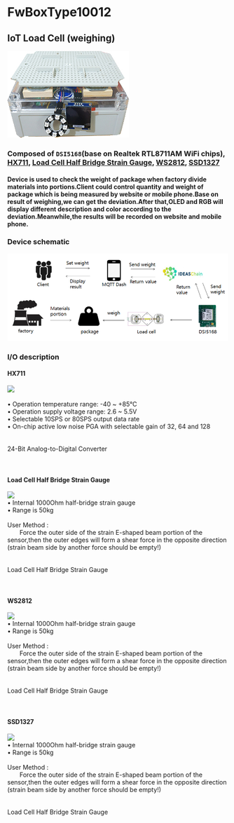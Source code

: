 FwBoxType10012
======
IoT Load Cell (weighing)
----
 ![image](https://github.com/twhikari/FW-images/blob/main/Weighing.jpg)
 <!--
<div align = center> <image src="https://github.com/twhikari/FW-images/blob/main/Weighing.jpg"></div>
`SHT2X`
 -->

### Composed of `DSI5168`(base on Realtek RTL8711AM WiFi chips), [HX711](https://github.com/twhikari/FwBoxType10012/edit/main/README.md#hx711 "link"), [Load Cell Half Bridge Strain Gauge](https://github.com/twhikari/FwBoxType10012/edit/main/README.md#load-cell-half-bridge-strain-gauge "link"), [WS2812](https://github.com/twhikari/FwBoxType10012/edit/main/README.md#WS2812 "link"), [SSD1327](https://github.com/twhikari/FwBoxType10012/edit/main/README.md#SSD1237"link")

#### Device is used to check the weight of package when factory divide materials into portions.Client could control quantity and weight of package which is being measured by website or mobile phone.Base on result of weighing,we can get the deviation.After that,OLED and RGB will display different description and color according to the deviation.Meanwhile,the results will be recorded on website and mobile phone.

### Device schematic
![image](https://github.com/twhikari/FW-images/blob/main/Load%20cell%20desing%20schematic.png)

### I/O description

#### HX711 
<!--
![image](https://github.com/twhikari/FW-images/blob/main/HX711.png) 

-->

<image src="https://github.com/twhikari/FW-images/blob/main/HX711.png" align = left> 
<br><br> 
• Operation temperature range: -40 ~ +85℃  <br> 
• Operation supply voltage range: 2.6 ~ 5.5V  <br> 
• Selectable 10SPS or 80SPS output data rate  <br> 
• On-chip active low noise PGA with selectable gain of 32, 64 and 128  <br>  
<br> <br>
24-Bit Analog-to-Digital Converter
<br><br><br>
 
#### Load Cell Half Bridge Strain Gauge 

<image src="https://github.com/twhikari/FW-images/blob/main/Half_Bridge.png" align = left> 
<br> 
• Internal 1000Ohm half-bridge strain gauge <br> 
• Range is 50kg  <br> <br>  
User Method : <br>
&ensp;&ensp;&ensp;&ensp;Force the outer side of the strain E-shaped beam portion of the sensor,then the outer edges will form a shear force in the opposite direction (strain beam side by another force should be empty!)
<br><br><br>
Load Cell Half Bridge Strain Gauge
<br><br><br>
 
#### WS2812

<image src="https://github.com/twhikari/FW-images/blob/main/WS2812.png" align = left> 
<br> 
• Internal 1000Ohm half-bridge strain gauge <br> 
• Range is 50kg  <br> <br>  
User Method : <br>
&ensp;&ensp;&ensp;&ensp;Force the outer side of the strain E-shaped beam portion of the sensor,then the outer edges will form a shear force in the opposite direction (strain beam side by another force should be empty!)
<br><br><br>
Load Cell Half Bridge Strain Gauge
<br><br><br>
 
#### SSD1327

<image src="https://github.com/twhikari/FW-images/blob/main/SSD1327.png" align = left> 
<br> 
• Internal 1000Ohm half-bridge strain gauge <br> 
• Range is 50kg  <br> <br>  
User Method : <br>
&ensp;&ensp;&ensp;&ensp;Force the outer side of the strain E-shaped beam portion of the sensor,then the outer edges will form a shear force in the opposite direction (strain beam side by another force should be empty!)
<br><br><br>
Load Cell Half Bridge Strain Gauge
